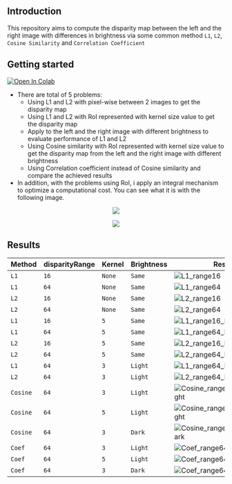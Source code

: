 ## Introduction
This repository aims to compute the disparity map between the left and the right image with differences in brightness via some common method `L1`, `L2`, `Cosine Similarity` and `Correlation Coefficient`
## Getting started
[![Open In Colab](https://colab.research.google.com/assets/colab-badge.svg)](https://colab.research.google.com/drive/1chhuzy5PeVHVz9g8a26W0jlluJVOv-BV)
* There are total of 5 problems:
  + Using L1 and L2 with pixel-wise between 2 images to get the disparity map
  + Using L1 and L2 with RoI represented with kernel size value to get the disparity map
  + Apply to the left and the right image with different brightness to evaluate performance of L1 and L2
  + Using Cosine similarity with RoI represented with kernel size value to get the disparity map from the left and the right image with different brightness
  + Using Correlation coefficient instead of Cosine similarity and compare the achieved results
* In addition, with the problems using RoI, i apply an integral mechanism to optimize a computational cost. You can see what it is with the following image.

<p align="center">
  <img src="https://github.com/thanhhung0112/Stereo-matching/assets/79474374/b78bd17e-caff-48c7-a2dd-0cbf6e090568">
</p>

<p align="center">
  <img src="https://github.com/thanhhung0112/Stereo-matching/assets/79474374/7e6ecdff-4f64-4c95-b8ac-14dfd5c8d082">
</p>

## Results
|Method|disparityRange|Kernel|Brightness|Result|
|------|--------------|------|----------|------|
|`L1`|`16`|`None`|`Same`|![L1_range16](https://github.com/thanhhung0112/Stereo-matching/assets/79474374/25350870-c5ed-480d-b5d3-c2377b8c7b33)|
|`L1`|`64`|`None`|`Same`|![L1_range64](https://github.com/thanhhung0112/Stereo-matching/assets/79474374/4e5d3187-9307-4e07-9022-1a0a962f8d64)|
|`L2`|`16`|`None`|`Same`|![L2_range16](https://github.com/thanhhung0112/Stereo-matching/assets/79474374/5d04dd9f-1628-48c7-9433-519e8726443b)|
|`L2`|`64`|`None`|`Same`|![L2_range64](https://github.com/thanhhung0112/Stereo-matching/assets/79474374/b95c3424-97e7-4551-9e17-ff358c4a0ade)|
|`L1`|`16`|`5`|`Same`|![L1_range16_kernel5](https://github.com/thanhhung0112/Stereo-matching/assets/79474374/02d3ebfd-e2c5-45a9-8b34-6fc0ad6179e1)|
|`L1`|`64`|`5`|`Same`|![L1_range64_kernel5](https://github.com/thanhhung0112/Stereo-matching/assets/79474374/c5600751-94cb-4604-a236-21030790a814)|
|`L2`|`16`|`5`|`Same`|![L2_range16_kernel5](https://github.com/thanhhung0112/Stereo-matching/assets/79474374/1062b1df-08b8-4cf3-9803-d573b7739025)|
|`L2`|`64`|`5`|`Same`|![L2_range64_kernel5](https://github.com/thanhhung0112/Stereo-matching/assets/79474374/f7c7c0dc-1c27-462a-b394-0794c9ee3764)|
|`L1`|`64`|`3`|`Light`|![L1_range64_kernel3_light](https://github.com/thanhhung0112/Stereo-matching/assets/79474374/ba32ada4-7a13-4977-a5a8-7041a4d2f872)|
|`L2`|`64`|`3`|`Light`|![L2_range64_kernel3_light](https://github.com/thanhhung0112/Stereo-matching/assets/79474374/9a922b05-e543-4c35-9d0b-1688f69bcaa1)|
|`Cosine`|`64`|`3`|`Light`|![Cosine_range64_kernel3_light](https://github.com/thanhhung0112/Stereo-matching/assets/79474374/eda51014-0728-4094-b6c6-b97a207abf45)|
|`Cosine`|`64`|`5`|`Light`|![Cosine_range64_kernel5_light](https://github.com/thanhhung0112/Stereo-matching/assets/79474374/152e763b-cf5f-405c-a549-016a9020f888)|
|`Cosine`|`64`|`3`|`Dark`|![Cosine_range64_kernel3_dark](https://github.com/thanhhung0112/Stereo-matching/assets/79474374/0a023163-b29b-46e7-918b-a3eeae4d2a27)|
|`Coef`|`64`|`3`|`Light`|![Coef_range64_kernel3_light](https://github.com/thanhhung0112/Stereo-matching/assets/79474374/565c3637-2b15-41cb-a9cb-9e74300755d7)|
|`Coef`|`64`|`5`|`Light`|![Coef_range64_kernel5_light](https://github.com/thanhhung0112/Stereo-matching/assets/79474374/b2e6d5b8-2e99-49fe-8b2b-ceb23360ccca)|
|`Coef`|`64`|`3`|`Dark`|![Coef_range64_kernel3_dark](https://github.com/thanhhung0112/Stereo-matching/assets/79474374/fb9856b9-c009-4628-8dd2-07ea32003fbd)|

